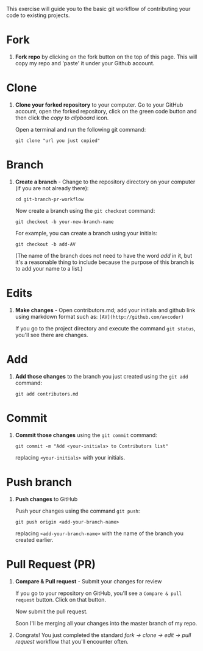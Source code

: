 This exercise will guide you to the basic git workflow of contributing your code to existing projects.

# Fork

1. **Fork repo** by clicking on the fork button on the top of this page.
   This will copy my repo and 'paste' it under your Github account.

# Clone

1. **Clone your forked repository** to your computer. Go to your GitHub account, open the forked repository, click on the green code button and then click the _copy to clipboard_ icon.

   Open a terminal and run the following git command:

   ```
   git clone "url you just copied"
   ```

# Branch

1. **Create a branch** - Change to the repository directory on your computer (if you are not already there):

   ```
   cd git-branch-pr-workflow
   ```

   Now create a branch using the `git checkout` command:

   ```
   git checkout -b your-new-branch-name
   ```

   For example, you can create a branch using your initials:

   ```
   git checkout -b add-AV
   ```

   (The name of the branch does not need to have the word _add_ in it, but it's a reasonable thing to include because the purpose of this branch is to add your name to a list.)

# Edits

1. **Make changes** - Open contributors.md; add your initials and github link using markdown format such as: `[AV](http://github.com/avcoder)`

   If you go to the project directory and execute the command `git status`, you'll see there are changes.

# Add

1. **Add those changes** to the branch you just created using the `git add` command:

   ```
   git add contributors.md
   ```

# Commit

1. **Commit those changes** using the `git commit` command:

   ```
   git commit -m "Add <your-initials> to Contributors list"
   ```

   replacing `<your-initials>` with your initials.

# Push branch

1. **Push changes** to GitHub

   Push your changes using the command `git push`:

   ```
   git push origin <add-your-branch-name>
   ```

   replacing `<add-your-branch-name>` with the name of the branch you created earlier.

# Pull Request (PR)

1. **Compare & Pull request** - Submit your changes for review

   If you go to your repository on GitHub, you'll see a `Compare & pull request` button. Click on that button.

   Now submit the pull request.

   Soon I'll be merging all your changes into the master branch of my repo.

1. Congrats! You just completed the standard _fork -> clone -> edit -> pull request_ workflow that you'll encounter often.
